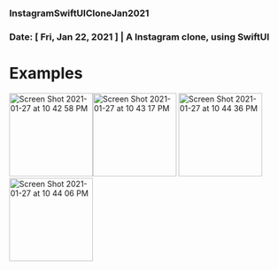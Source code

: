 ### InstagramSwiftUICloneJan2021
### Date: [ Fri, Jan 22, 2021 ] | A Instagram clone, using SwiftUI

# Examples
<img width="151" alt="Screen Shot 2021-01-27 at 10 42 58 PM" src="https://user-images.githubusercontent.com/44812411/106058661-db720680-60f1-11eb-96da-5c8e90b41bd3.png"><img width="151" alt="Screen Shot 2021-01-27 at 10 43 17 PM" src="https://user-images.githubusercontent.com/44812411/106058664-dca33380-60f1-11eb-9f25-5f29f3108b05.png"> 
<img width="151" alt="Screen Shot 2021-01-27 at 10 44 36 PM" src="https://user-images.githubusercontent.com/44812411/106058668-ddd46080-60f1-11eb-95dd-40014cf9203f.png"><img width="151" alt="Screen Shot 2021-01-27 at 10 44 06 PM" src="https://user-images.githubusercontent.com/44812411/106058677-de6cf700-60f1-11eb-864a-0f0ee7693303.png">



